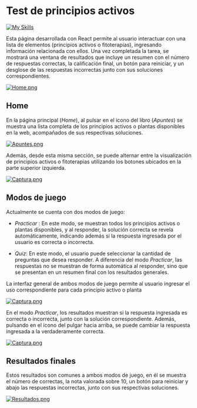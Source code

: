 # Test de principios activos
[![My Skills](https://skillicons.dev/icons?i=react,js,html,css)](https://skillicons.dev)

Esta página desarrollada con React permite al usuario interactuar con una lista de elementos (principios activos o fitoterapias), ingresando información relacionada con ellos. Una vez completada la tarea, se mostrará una ventana de resultados que incluye un resumen con el número de respuestas correctas, la calificación final, un botón para reiniciar, y un desglose de las respuestas incorrectas junto con sus soluciones correspondientes.

[![Home.png](https://i.postimg.cc/3wLFL7zm/Captura.png)](https://postimg.cc/wtmNMKqj)

## Home
En la página principal (*Home*), al pulsar en el icono del libro (*Apuntes*) se muestra una lista completa de los principios activos o plantas disponibles en la web, acompañados de sus respectivas soluciones.

[![Apuntes.png](https://i.postimg.cc/hj1s9Tc4/Captura.png)](https://postimg.cc/tZ7Fb1s8)

Además, desde esta misma sección, se puede alternar entre la visualización de principios activos o fitoterapias utilizando los botones ubicados en la parte superior izquierda.

[![Captura.png](https://i.postimg.cc/XY0YGCHD/Captura.png)](https://postimg.cc/zV0r4V1n)

## Modos de juego

Actualmente se cuenta con dos modos de juego:
- *Practicar* : En este modo, se muestran todos los principios activos o plantas disponibles, y al responder, la solución correcta se revela automáticamente, indicando además si la respuesta ingresada por el usuario es correcta o incorrecta.
  
- *Quiz*: En este modo, el usuario puede seleccionar la cantidad de preguntas que desea responder. A diferencia del modo *Practicar*, las respuestas no se muestran de forma automática al responder, sino que se presentan en un resumen final con los resultados generales.

La interfaz general de ambos modos de juego permite al usuario ingresar el uso correspondiente para cada principio activo o planta

[![Captura.png](https://i.postimg.cc/vTZ6KSxj/Captura.png)](https://postimg.cc/5YD0Yg3q)

En el modo *Practicar*, los resultados muestran si la respuesta ingresada es correcta o incorrecta, junto con la solución correspondiente. Además, pulsando en el ícono del pulgar hacia arriba, se puede cambiar la respuesta ingresada a la verdaderamente correcta.

[![Captura.png](https://i.postimg.cc/5y8LLFv9/Captura.png)](https://postimg.cc/N2fKwFpZ)

## Resultados finales

Estos resultados son comunes a ambos modos de juego, en él se muestra el número de correctas, la nota valorada sobre 10, un botón para reiniciar y abajo las respuestas incorrectas, junto con sus respectivas soluciones.

[![Resultados.png](https://i.postimg.cc/gj426v4P/Captura.png)](https://postimg.cc/ctgSptVD)

